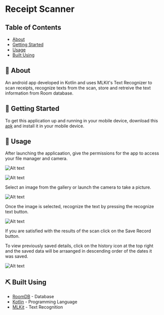 # Receipt Scanner

## Table of Contents

+ [About](#about)
+ [Getting Started](#getting_started)
+ [Usage](#usage)
+ [Built Using](#built_using)

## 🧐 About <a name = "about"></a>

An android app developed in Kotlin and uses MLKit's Text Recognizer to scan receipts, recognize texts from the scan, store and retreive the text information from Room database.

## 🏁 Getting Started <a name = "getting_started"></a>

To get this application up and running in your mobile device, download this [apk](https://drive.google.com/drive/folders/1bZZO4OSPRHlOLamu_8oQmBu0SbPc_YcL) and install it in your mobile device.

## 🎈 Usage <a name = "usage"></a>

After launching the applicaation, give the permissions for the app to access your file manager and camera.

![Alt text](https://github.com/CaptanoMaina/Receipt-Scanner/blob/master/image%20source/perm1.jpeg?raw=true)

![Alt text](image%20source/perm2.jpeg)

Select an image from the gallery or launch the camera to take a picture.

![Alt text](image%20source/gallery.jpeg)

Once the image is selected, recognize the text by pressing the recognize text button.

![Alt text](image%20source/recog.jpeg)

If you are satisfied with the results of the scan click on the Save Record button.

To view previously saved details, click on the history icon at the top right and the saved data will be arraanged in descending order of the dates it was saved.

![Alt text](image%20source/list.jpeg)

## ⛏️ Built Using <a name = "built_using"></a>

+ [RoomDB](https://developer.android.com/jetpack/androidx/releases/room/) - Database
+ [Kotlin](https://kotlinlang.org/) - Programming Language
+ [MLKit](https://developers.google.com/ml-kit/) - Text Recognition
